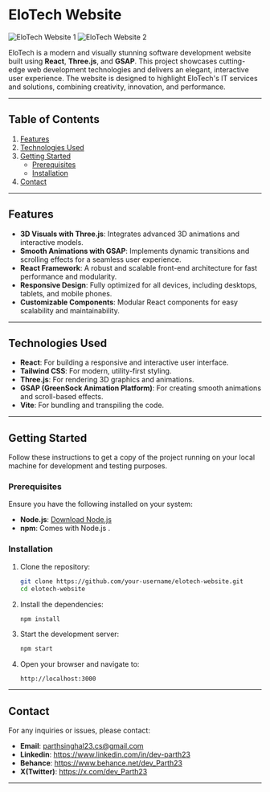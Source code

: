# EloTech Website

![EloTech Website 1](https://github.com/user-attachments/assets/f4cb5b24-aec4-459f-b927-962369f1327f)
![EloTech Website 2](https://github.com/user-attachments/assets/5999271c-b20b-4bd2-bbb9-ceda6e5cf34a)

EloTech is a modern and visually stunning software development website built using **React**, **Three.js**, and **GSAP**. This project showcases cutting-edge web development technologies and delivers an elegant, interactive user experience. The website is designed to highlight EloTech's IT services and solutions, combining creativity, innovation, and performance.

---

## Table of Contents

1. [Features](#features)
2. [Technologies Used](#technologies-used)
3. [Getting Started](#getting-started)
   - [Prerequisites](#prerequisites)
   - [Installation](#installation)
4. [Contact](#contact)

---

## Features

- **3D Visuals with Three.js**: Integrates advanced 3D animations and interactive models.
- **Smooth Animations with GSAP**: Implements dynamic transitions and scrolling effects for a seamless user experience.
- **React Framework**: A robust and scalable front-end architecture for fast performance and modularity.
- **Responsive Design**: Fully optimized for all devices, including desktops, tablets, and mobile phones.
- **Customizable Components**: Modular React components for easy scalability and maintainability.

---

## Technologies Used

- **React**: For building a responsive and interactive user interface.
- **Tailwind CSS**: For modern, utility-first styling.
- **Three.js**: For rendering 3D graphics and animations.
- **GSAP (GreenSock Animation Platform)**: For creating smooth animations and scroll-based effects.
- **Vite**: For bundling and transpiling the code.

---

## Getting Started

Follow these instructions to get a copy of the project running on your local machine for development and testing purposes.

### Prerequisites

Ensure you have the following installed on your system:

- **Node.js**: [Download Node.js](https://nodejs.org/)
- **npm**: Comes with Node.js .

### Installation

1. Clone the repository:

   ```bash
   git clone https://github.com/your-username/elotech-website.git
   cd elotech-website
   ```

2. Install the dependencies:

   ```bash
   npm install
   ```

3. Start the development server:

   ```bash
   npm start
   ```

4. Open your browser and navigate to:

   ```
   http://localhost:3000
   ```

---

## Contact

For any inquiries or issues, please contact:

- **Email**: parthsinghal23.cs@gmail.com
- **Linkedin**: https://www.linkedin.com/in/dev-parth23
- **Behance**: https://www.behance.net/dev_Parth23
- **X(Twitter)**: https://x.com/dev_Parth23

---
